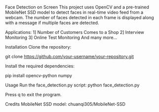 Face Detection on Screen
This project uses OpenCV and a pre-trained MobileNet SSD model to detect faces in real-time video feed from a webcam.
The number of faces detected in each frame is displayed along with a message if multiple faces are detected.

Applications: 
1] Number of Customers Comes to a Shop
2] Interview Monitoring
3] Online Test Monitoring
And many more...


Installation
Clone the repository:


git clone https://github.com/your-username/your-repository.git



Install the required dependencies:


pip install opencv-python numpy


Usage
Run the face_detection.py script:
python face_detection.py


Press q to exit the program.

Credits
MobileNet SSD model: chuanqi305/MobileNet-SSD

